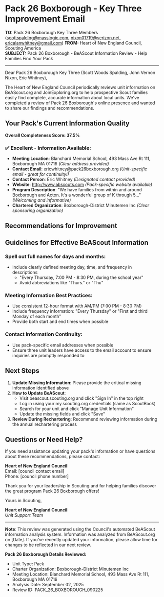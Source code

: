 # Pack 26 Boxborough - Key Three Improvement Email

**TO:** Pack 26 Boxborough Key Three Members (scottspalding@masslogic.com, nixon01719@verizon.net, ericalanwhitney@gmail.com)
**FROM:** Heart of New England Council, Scouting America  
**SUBJECT:** Pack 26 Boxborough - BeAScout Information Review - Help Families Find Your Pack  

---

Dear Pack 26 Boxborough Key Three (Scott Woods Spalding, John Vernon Nixon, Eric  Whitney),

The Heart of New England Council periodically reviews unit information on BeAScout.org and JoinExploring.org to help prospective Scout families easily find complete, accurate information about local units. We've completed a review of Pack 26 Boxborough's online presence and wanted to share our findings and recommendations.

## Your Pack's Current Information Quality

**Overall Completeness Score: 37.5%**



### ✅ **Excellent - Information Available:**
- **Meeting Location**: Blanchard Memorial School, 493 Mass Ave Rt 111, Boxborough MA 01719 *(Clear address provided)*
- **Contact Email**: ericwhitney@pack26boxborough.org *(Unit-specific email - great for continuity!)*
- **Contact Person**: Eric Whitney *(Designated contact provided)*
- **Website**: http://www.abscouts.com *(Pack-specific website available)*
- **Program Description**: "We have families from within and around Boxborough and Acton.  It's a wonderful group of K through 5..." *(Welcoming and informative)*
- **Chartered Organization**: Boxborough-District Minutemen Inc *(Clear sponsoring organization)*

## Recommendations for Improvement



## Guidelines for Effective BeAScout Information

### **Spell out full names for days and months:**
- Include clearly defined meeting day, time, and frequency in descriptions:
  - "Every Thursday, 7:00 PM - 8:30 PM, during the school year"
  - Avoid abbreviations like "Thurs." or "Thu"

### **Meeting Information Best Practices:**
- Use consistent 12-hour format with AM/PM (7:00 PM - 8:30 PM)
- Include frequency information: "Every Thursday" or "First and third Monday of each month"
- Provide both start and end times when possible

### **Contact Information Continuity:**
- Use pack-specific email addresses when possible
- Ensure three unit leaders have access to the email account to ensure inquiries are promptly responded to

## Next Steps

1. **Update Missing Information**: Please provide the critical missing information identified above
2. **How to Update BeAScout**: 
   - Visit beascout.scouting.org and click "Sign In" in the top right
   - Log in using your my.scouting.org credentials (same as ScoutBook)
   - Search for your unit and click "Manage Unit Information"
   - Update the missing fields and click "Save"
3. **Review During Rechartering**: Recommend reviewing information during the annual rechartering process

## Questions or Need Help?

If you need assistance updating your pack's information or have questions about these recommendations, please contact:

**Heart of New England Council**  
Email: [council contact email]  
Phone: [council phone number]

Thank you for your leadership in Scouting and for helping families discover the great program Pack 26 Boxborough offers!

Yours in Scouting,

**Heart of New England Council**  
*Unit Support Team*

---

**Note**: This review was generated using the Council's automated BeAScout information analysis system. Information was analyzed from BeAScout.org on [Date]. If you've recently updated your information, please allow time for changes to be reflected in our next review.

**Pack 26 Boxborough Details Reviewed:**
- Unit Type: Pack
- Charter Organization: Boxborough-District Minutemen Inc  
- Meeting Location: Blanchard Memorial School, 493 Mass Ave Rt 111, Boxborough MA 01719
- Analysis Date: September 02, 2025
- Review ID: PACK_26_BOXBOROUGH_090225